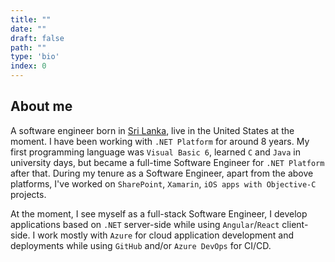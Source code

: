 ```yaml
---
title: ""
date: ""
draft: false
path: ""
type: 'bio'
index: 0
---
```


## About me

A software engineer born in [Sri Lanka](https://en.wikipedia.org/wiki/Sri_Lanka), live in the United States at the moment. I have been working with `.NET Platform` for around 8 years. My first programming language was `Visual Basic 6`, learned `C` and `Java` in university days, but became a full-time Software Engineer for `.NET Platform` after that. During my tenure as a Software Engineer, apart from the above platforms, I've worked on `SharePoint`, `Xamarin`, `iOS apps with Objective-C` projects.

At the moment, I see myself as a full-stack Software Engineer, I develop applications based on `.NET` server-side while using `Angular`/`React` client-side. I work mostly with `Azure` for cloud application development and deployments while using `GitHub` and/or `Azure DevOps` for CI/CD.
